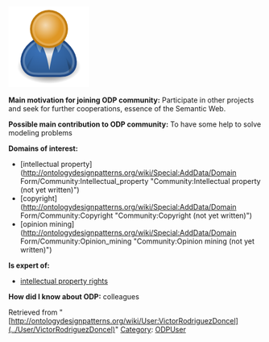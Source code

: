 [![Image:ODPUser.png](../images/a/a6/ODPUser.png)](../Image/ODPUser.png "Image:ODPUser.png")




  





__Main motivation for joining ODP community:__ Participate in other projects and seek for further cooperations, essence of the Semantic Web.


__Possible main contribution to ODP community:__ To have some help to solve modeling problems


__Domains of interest:__



* [intellectual property](http://ontologydesignpatterns.org/wiki/Special:AddData/Domain Form/Community:Intellectual_property "Community:Intellectual property (not yet written)")
* [copyright](http://ontologydesignpatterns.org/wiki/Special:AddData/Domain Form/Community:Copyright "Community:Copyright (not yet written)")
* [opinion mining](http://ontologydesignpatterns.org/wiki/Special:AddData/Domain Form/Community:Opinion_mining "Community:Opinion mining (not yet written)")


__Is expert of:__



* [intellectual property rights](http://ontologydesignpatterns.org/wiki/index.php?title=Community:Intellectual_property_rights&action=edit&redlink=1 "Community:Intellectual property rights (not yet written)")


__How did I know about ODP:__ colleagues






Retrieved from "[http://ontologydesignpatterns.org/wiki/User:VictorRodriguezDoncel](../User/VictorRodriguezDoncel)"
 [Category](http://ontologydesignpatterns.org/wiki/Special:Categories "Special:Categories"): [ODPUser](../Category/ODPUser "Category:ODPUser")